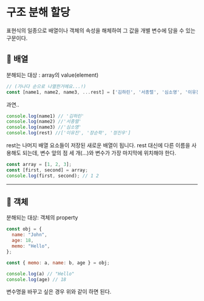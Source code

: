 # 구조 분해 할당

표현식의 일종으로 배열이나 객체의 속성을 해체하여 그 값을 개별 변수에 담을 수 있는 구문이다.


## 📌 배열
분해되는 대상 : array의 value(element)
```javascript
// (가나다 순으로 나열한거에요...!) 
const [name1, name2, name3, ...rest] = ['김하린', '서종렬', '심소영', '이유진', '장순학', '정진우'];
```
과연..
```javascript
console.log(name1) // '김하린'
console.log(name2) //'서종렬'
console.log(name3) //'심소영'
console.log(rest) //['이유진', '장순학', '정진우']
```
rest는 나머지 배열 요소들이 저장된 새로운 배열이 됩니다. rest 대신에 다른 이름을 사용해도 되는데, 변수 앞의 점 세 개(...)와 변수가 가장 마지막에 위치해야 한다.



```javascript
const array = [1, 2, 3];
const [first, second] = array;
console.log(first, second); // 1 2
```
***
## 📌 객체
분해되는 대상: 객체의 property
```javascript
const obj = {
  name: "John",
  age: 18,
  memo: "Hello",
};

const { memo: a, name: b, age } = obj;

console.log(a) // "Hello"
console.log(age) // 18
```
변수명을 바꾸고 싶은 경우 위와 같이 하면 된다.